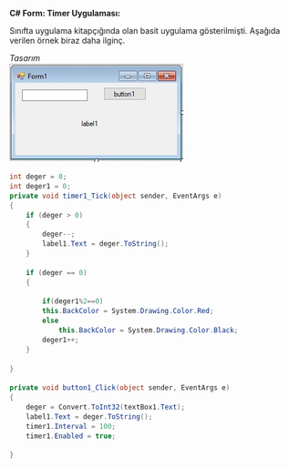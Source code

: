 **C# Form: Timer Uygulaması:**    

Sınıfta uygulama kitapçığında olan basit uygulama gösterilmişti. Aşağıda verilen örnek biraz daha ilginç.


*Tasarım*   
![](img/timer_uygulama.jpg)

```csharp
int deger = 0;
int deger1 = 0;
private void timer1_Tick(object sender, EventArgs e)
{
    if (deger > 0)
    {
        deger--;
        label1.Text = deger.ToString();
    }
    
    if (deger == 0)
    {
       
        if(deger1%2==0)
        this.BackColor = System.Drawing.Color.Red;
        else
            this.BackColor = System.Drawing.Color.Black;
        deger1++;
    }

}

private void button1_Click(object sender, EventArgs e)
{
    deger = Convert.ToInt32(textBox1.Text);
    label1.Text = deger.ToString();
    timer1.Interval = 100;
    timer1.Enabled = true;

}
```